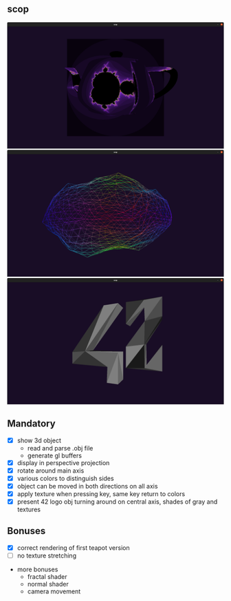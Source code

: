 ## scop

![screenshot](https://github.com/wehard/scop/blob/master/res/textures/screenshot.png)  
![screenshot](https://github.com/wehard/scop/blob/master/res/textures/screenshot-2.png)  
![screenshot](https://github.com/wehard/scop/blob/master/res/textures/screenshot-3.png)  

## Mandatory

- [x] show 3d object
	- read and parse .obj file
	- generate gl buffers
- [x] display in perspective projection
- [x] rotate around main axis
- [x] various colors to distinguish sides
- [x] object can be moved in both directions on all axis
- [x] apply texture when pressing key, same key return to colors
- [x] present 42 logo obj turning around on central axis, shades of gray and textures

## Bonuses

- [x] correct rendering of first teapot version
- [ ] no texture stretching
- more bonuses
	- fractal shader
	- normal shader
	- camera movement
